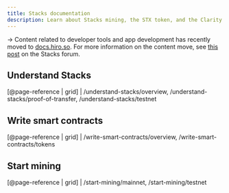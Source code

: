 ```yaml
---
title: Stacks documentation
description: Learn about Stacks mining, the STX token, and the Clarity smart contract language
---
```


-> Content related to developer tools and app development has recently moved to [docs.hiro.so](https://docs.hiro.so/). For more information on the content move, see [this post](https://forum.stacks.org/t/the-evolution-of-the-stacks-documentation-and-a-new-hiro-docs-site/12343) on the Stacks forum.

## Understand Stacks

[@page-reference | grid] | /understand-stacks/overview, /understand-stacks/proof-of-transfer, /understand-stacks/testnet

## Write smart contracts

[@page-reference | grid] | /write-smart-contracts/overview, /write-smart-contracts/tokens

## Start mining

[@page-reference | grid] | /start-mining/mainnet, /start-mining/testnet
